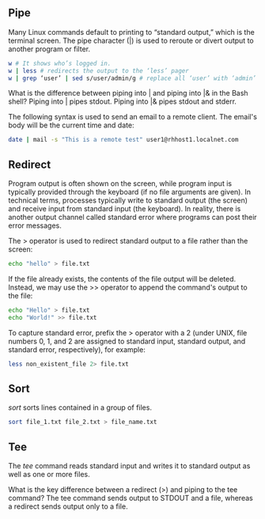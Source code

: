 <h2>Pipe</h2>
Many Linux commands default to printing to “standard output,” which is the terminal screen. 
The pipe character (|) is used to reroute or divert output to another program or filter.

```bash
w # It shows who’s logged in.
w | less # redirects the output to the ‘less’ pager
w | grep ‘user’ | sed s/user/admin/g # replace all ‘user’ with ‘admin’
```

What is the difference between piping into | and piping into |& in the Bash shell?
Piping into | pipes stdout. Piping into |& pipes stdout and stderr.

The following syntax is used to send an email to a remote client.
The email's body will be the current time and date:

```bash
date | mail -s "This is a remote test" user1@rhhost1.localnet.com
```

<h2> Redirect</h2>
Program output is often shown on the screen, while program input is typically provided through the keyboard (if no file arguments are given). In technical terms, processes typically write to standard output (the screen) and receive input from standard input (the keyboard). In reality, there is another output channel called standard error where programs can post their error messages.

The > operator is used to redirect standard output to a file rather than the screen:

```bash
echo "hello" > file.txt
```

If the file already exists, the contents of the file output will be deleted. Instead, we may use the >> operator to append the command's output to the file:

```bash
echo "Hello" > file.txt
echo "World!" >> file.txt
```

To capture standard error, prefix the > operator with a 2 (under UNIX, file numbers 0, 1, and 2 are assigned to standard input, standard output, and standard error, respectively), for example:

```bash
less non_existent_file 2> file.txt
```

<h2>Sort</h2>

<i>sort</i> sorts lines contained in a group of files.
 
 ```bash
sort file_1.txt file_2.txt > file_name.txt
```

<h2>Tee</h2>
The <i>tee</i> command reads standard input and writes it to standard output as well as one or more files.

What is the key difference between a redirect (>) and piping to the tee command?
The tee command sends output to STDOUT and a file, whereas a redirect sends output only to a file.
